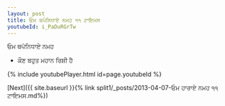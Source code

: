 ```yaml
---
layout: post
title: ਓਮ ਥਪੋਨਿਧਾਏ ਨਮਹ ੧੧ ਟਾਇਮਸ
youtubeId: i_PaDuRGrTw
---
```

 
 
 ਓਮ ਥਪੋਨਿਧਾਏ ਨਮਹ  
 
 -  ਕੌਣ ਬਹੁਤ ਮਹਾਨ ਰਿਸ਼ੀ ਹੈ 
 
  
 
  
 
 
 
 
 
 


{% include youtubePlayer.html id=page.youtubeId %}
 
[Next]({{ site.baseurl }}{% link  split1/_posts/2013-04-07-ਓਮ ਹਾਰਾਏ ਨਮਹ ੧੧ ਟਾਇਮਸ.md%})
 
